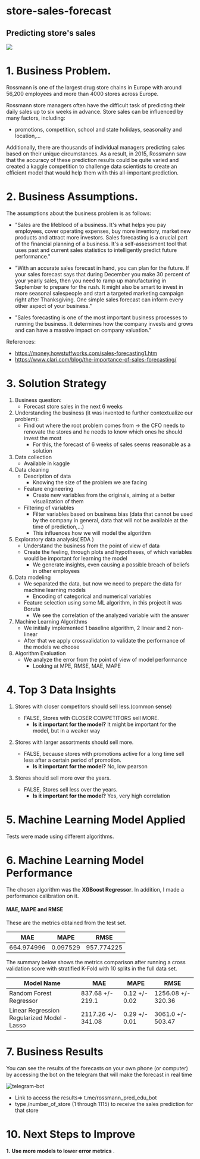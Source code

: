 # store-sales-forecast

## Predicting store's sales

![](https://upload.wikimedia.org/wikipedia/commons/thumb/1/15/Dirk_Rossmann_GmbH.jpg/1200px-Dirk_Rossmann_GmbH.jpg)

# 1. Business Problem.

Rossmann is one of the largest drug store chains in Europe with around 56,200 employees and more than 4000 stores across Europe.

Rossmann store managers often have the difficult task of predicting their daily sales up to six weeks in advance.
Store sales can be influenced by many factors, including:
   - promotions, competition, school and state holidays, seasonality and location,...
   
Additionally, there are thousands of individual managers predicting sales based on their unique circumstances. As a result, in 2015, Rossmann saw that the accuracy of these prediction results could be quite varied and created a kaggle competition to challenge data scientists to create an efficient model that would help them with this all-important prediction.
 

# 2. Business Assumptions.

The assumptions about the business problem is as follows:

- "Sales are the lifeblood of a business. It's what helps you pay employees, cover operating expenses, buy more inventory, market new products and attract more investors. Sales forecasting is a crucial part of the financial planning of a business. It's a self-assessment tool that uses past and current sales statistics to intelligently predict future performance."

- "With an accurate sales forecast in hand, you can plan for the future. If your sales forecast says that during December you make 30 percent of your yearly sales, then you need to ramp up manufacturing in September to prepare for the rush. It might also be smart to invest in more seasonal salespeople and start a targeted marketing campaign right after Thanksgiving. One simple sales forecast can inform every other aspect of your business."

- "Sales forecasting is one of the most important business processes to running the business. It determines how the company invests and grows and can have a massive impact on company valuation."


References:
   - https://money.howstuffworks.com/sales-forecasting1.htm
   - https://www.clari.com/blog/the-importance-of-sales-forecasting/


# 3. Solution Strategy

1. Business question:
    - Forecast store sales in the next 6 weeks
2. Understanding the business (it was invented to further contextualize our problem):
    - Find out where the root problem comes from → the CFO needs to renovate the stores and he needs to know which ones he should invest the most
        - For this, the forecast of 6 weeks of sales seems reasonable as a solution
3. Data collection
    - Available in kaggle
4. Data cleaning
    - Description of data
        - Knowing the size of the problem we are facing
    - Feature engineering
        - Create new variables from the originals, aiming at a better visualization of them
    - Filtering of variables
        - Filter variables based on business bias (data that cannot be used by the company in general, data that will not be available at the time of prediction,...)
        - This influences how we will model the algorithm
5. Exploratory data analysis( EDA )
    - Understand the business from the point of view of data
    - Create the feeling, through plots and hypotheses, of which variables would be important for learning the model
        - We generate insights, even causing a possible breach of beliefs in other employees
6. Data modeling
    - We separated the data, but now we need to prepare the data for machine learning models
        - Encoding of categorical and numerical variables
    - Feature selection using some ML algorithm, in this project it was Boruta
        - We see the correlation of the analyzed variable with the answer
7. Machine Learning Algorithms
    - We initially implemented 1 baseline algorithm, 2 linear and 2 non-linear
    - After that we apply crossvalidation to validate the performance of the models we choose
8. Algorithm Evaluation
    - We analyze the error from the point of view of model performance
        - Looking at MPE, RMSE, MAE, MAPE

# 4. Top 3 Data Insights

 1. Stores with closer competitors should sell less.(common sense)
      - FALSE, Stores with CLOSER COMPETITORS sell MORE.
         - **Is it important for the model?** It might be important for the model, but in a weaker way

 2. Stores with larger assortments should sell more.
      - FALSE, because stores with promotions active for a long time sell less after a certain period of promotion.
         - **Is it important for the model?** No, low pearson
 3. Stores should sell more over the years.
      - FALSE, Stores sell less over the years.
         - **Is it important for the model?** Yes, very high correlation


# 5. Machine Learning Model Applied
Tests were made using different algorithms.

# 6. Machine Learning Model Performance
The chosen algorithm was the **XGBoost Regressor**. In addition, I made a performance calibration on it.

#### MAE, MAPE and RMSE

These are the metrics obtained from the test set.

| MAE | MAPE | RMSE | 
|-----------|---------|-----------|
| 664.974996   | 0.097529 | 957.774225 |


The summary below shows the metrics comparison after running a cross validation score with stratified K-Fold with 10 splits in the full data set.


| Model Name | MAE | MAPE | RMSE | 
|-----------|-----------|---------|-----------|
|  Random Forest Regressor | 837.68 +/- 219.1  | 0.12 +/- 0.02 | 1256.08 +/- 320.36 |
|  Linear Regression Regularized Model - Lasso | 2117.26 +/- 341.08  | 0.29 +/- 0.01 | 3061.0 +/- 503.47 |



# 7. Business Results

You can see the results of the forecasts on your own phone (or computer) by accessing the bot on the telegram that will make the forecast in real time

![telegram-bot](https://user-images.githubusercontent.com/72039442/128722507-d8a02fcf-d363-430f-9e39-984a79aab36e.gif)
   
   - Link to access the results=>  t.me/rossmann_pred_edu_bot
   - type /number_of_store (1 through 1115) to receive the sales prediction for that store
  

# 10. Next Steps to Improve

**1.** **Use more models to lower error metrics** .

